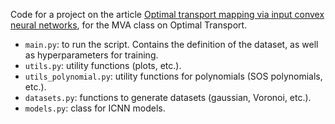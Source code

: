 Code for a project on the article [Optimal transport mapping via input convex neural networks](https://arxiv.org/abs/1908.10962), for the MVA class on Optimal Transport.

- `main.py`: to run the script. Contains the definition of the dataset, as well as hyperparameters for training.
- `utils.py`: utility functions (plots, etc.).
- `utils_polynomial.py`: utility functions for polynomials (SOS polynomials, etc.).
- `datasets.py`: functions to generate datasets (gaussian, Voronoi, etc.).
- `models.py`: class for ICNN models.
